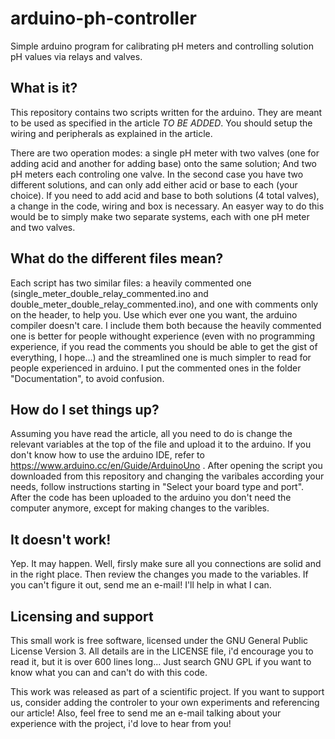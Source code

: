 # arduino-ph-controller

 Simple arduino program for calibrating pH meters and controlling solution pH values via relays and valves.

## What is it?

This repository contains two scripts written for the arduino. They are meant to be used as specified in the article *TO BE ADDED*. You should setup the wiring and peripherals as explained in the article.

There are two operation modes: a single pH meter with two valves (one for adding acid and another for adding base) onto the same solution; And two pH meters each controling one valve. In the second case you have two different solutions, and can only add either acid or base to each (your choice). If you need to add acid and base to both solutions (4 total valves), a change in the code, wiring and box is necessary. An easyer way to do this would be to simply make two separate systems, each with one pH meter and two valves.

## What do the different files mean?

Each script has two similar files: a heavily commented one (single\_meter\_double\_relay\_commented.ino and double\_meter\_double\_relay\_commented.ino), and one with comments only on the header, to help you. Use which ever one you want, the arduino compiler doesn't care. I include them both because the heavily commented one is better for people withought experience (even with no programming experience, if you read the comments you should be able to get the gist of everything, I hope...) and the streamlined one is much simpler to read for people experienced in arduino. I put the commented ones in the folder "Documentation", to avoid confusion.


## How do I set things up?

Assuming you have read the article, all you need to do is change the relevant variables at the top of the file and upload it to the arduino. If you don't know how to use the arduino IDE, refer to https://www.arduino.cc/en/Guide/ArduinoUno . After opening the script you downloaded from this repository and changing the varibales according your needs, follow instructions starting in "Select your board type and port". After the code has been uploaded to the arduino you don't need the computer anymore, except for making changes to the varibles.

## It doesn't work!

Yep. It may happen. Well, firsly make sure all you connections are solid and in the right place. Then review the changes you made to the variables. If you can't figure it out, send me an e-mail! I'll help in what I can.

## Licensing and support

This small work is free software, licensed under the GNU General Public License Version 3. All details are in the LICENSE file, i'd encourage you to read it, but it is over 600 lines long... Just search GNU GPL if you want to know what you can and can't do with this code.

This work was released as part of a scientific project. If you want to support us, consider adding the controler to your own experiments and referencing our article! Also, feel free to send me an e-mail talking about your experience with the project, i'd love to hear from you!
